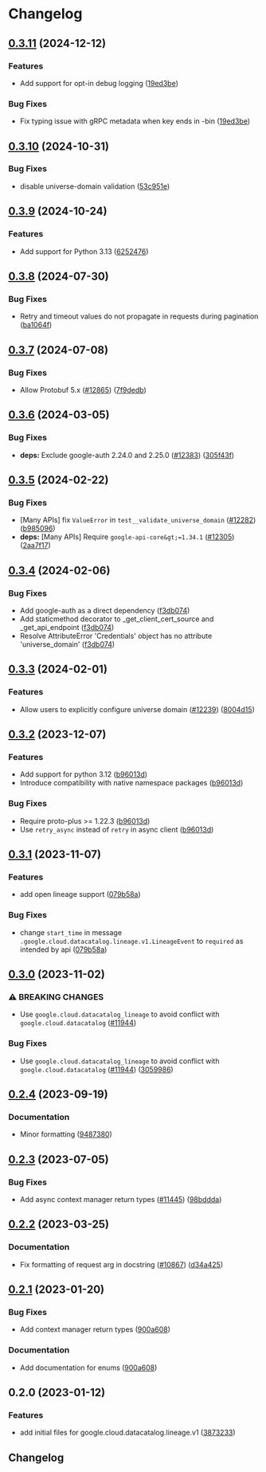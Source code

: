 # Changelog

## [0.3.11](https://github.com/googleapis/google-cloud-python/compare/google-cloud-datacatalog-lineage-v0.3.10...google-cloud-datacatalog-lineage-v0.3.11) (2024-12-12)


### Features

* Add support for opt-in debug logging ([19ed3be](https://github.com/googleapis/google-cloud-python/commit/19ed3bec7fcbc09aa5828180778ffc828d3eafa3))


### Bug Fixes

* Fix typing issue with gRPC metadata when key ends in -bin ([19ed3be](https://github.com/googleapis/google-cloud-python/commit/19ed3bec7fcbc09aa5828180778ffc828d3eafa3))

## [0.3.10](https://github.com/googleapis/google-cloud-python/compare/google-cloud-datacatalog-lineage-v0.3.9...google-cloud-datacatalog-lineage-v0.3.10) (2024-10-31)


### Bug Fixes

* disable universe-domain validation ([53c951e](https://github.com/googleapis/google-cloud-python/commit/53c951e90ad1d702fa507495532086d5d2f6b3c0))

## [0.3.9](https://github.com/googleapis/google-cloud-python/compare/google-cloud-datacatalog-lineage-v0.3.8...google-cloud-datacatalog-lineage-v0.3.9) (2024-10-24)


### Features

* Add support for  Python 3.13 ([6252476](https://github.com/googleapis/google-cloud-python/commit/6252476e5938352fb2417d098a1edcc08558fe10))

## [0.3.8](https://github.com/googleapis/google-cloud-python/compare/google-cloud-datacatalog-lineage-v0.3.7...google-cloud-datacatalog-lineage-v0.3.8) (2024-07-30)


### Bug Fixes

* Retry and timeout values do not propagate in requests during pagination ([ba1064f](https://github.com/googleapis/google-cloud-python/commit/ba1064fd6a63ccbe8a390c0026f32c5772c728a5))

## [0.3.7](https://github.com/googleapis/google-cloud-python/compare/google-cloud-datacatalog-lineage-v0.3.6...google-cloud-datacatalog-lineage-v0.3.7) (2024-07-08)


### Bug Fixes

* Allow Protobuf 5.x ([#12865](https://github.com/googleapis/google-cloud-python/issues/12865)) ([7f9dedb](https://github.com/googleapis/google-cloud-python/commit/7f9dedb3abc7636cbcd97e21ac857844b885b599))

## [0.3.6](https://github.com/googleapis/google-cloud-python/compare/google-cloud-datacatalog-lineage-v0.3.5...google-cloud-datacatalog-lineage-v0.3.6) (2024-03-05)


### Bug Fixes

* **deps:** Exclude google-auth 2.24.0 and 2.25.0 ([#12383](https://github.com/googleapis/google-cloud-python/issues/12383)) ([305f43f](https://github.com/googleapis/google-cloud-python/commit/305f43f7d6293e3316248f421fdc19c5d8405c21))

## [0.3.5](https://github.com/googleapis/google-cloud-python/compare/google-cloud-datacatalog-lineage-v0.3.4...google-cloud-datacatalog-lineage-v0.3.5) (2024-02-22)


### Bug Fixes

* [Many APIs] fix `ValueError` in `test__validate_universe_domain` ([#12282](https://github.com/googleapis/google-cloud-python/issues/12282)) ([b985096](https://github.com/googleapis/google-cloud-python/commit/b985096d43add8214172ff993e00293e6c8757cb))
* **deps:** [Many APIs] Require `google-api-core&gt;=1.34.1` ([#12305](https://github.com/googleapis/google-cloud-python/issues/12305)) ([2aa7f17](https://github.com/googleapis/google-cloud-python/commit/2aa7f17a5fd4f2249260225db91fb0414d06eaa7))

## [0.3.4](https://github.com/googleapis/google-cloud-python/compare/google-cloud-datacatalog-lineage-v0.3.3...google-cloud-datacatalog-lineage-v0.3.4) (2024-02-06)


### Bug Fixes

* Add google-auth as a direct dependency ([f3db074](https://github.com/googleapis/google-cloud-python/commit/f3db074e7bbf505d5989e4c353461ab6bef4905c))
* Add staticmethod decorator to _get_client_cert_source and _get_api_endpoint ([f3db074](https://github.com/googleapis/google-cloud-python/commit/f3db074e7bbf505d5989e4c353461ab6bef4905c))
* Resolve AttributeError 'Credentials' object has no attribute 'universe_domain' ([f3db074](https://github.com/googleapis/google-cloud-python/commit/f3db074e7bbf505d5989e4c353461ab6bef4905c))

## [0.3.3](https://github.com/googleapis/google-cloud-python/compare/google-cloud-datacatalog-lineage-v0.3.2...google-cloud-datacatalog-lineage-v0.3.3) (2024-02-01)


### Features

* Allow users to explicitly configure universe domain ([#12239](https://github.com/googleapis/google-cloud-python/issues/12239)) ([8004d15](https://github.com/googleapis/google-cloud-python/commit/8004d15d9e6baa4dc5bc3f09d528e176d54d9ec5))

## [0.3.2](https://github.com/googleapis/google-cloud-python/compare/google-cloud-datacatalog-lineage-v0.3.1...google-cloud-datacatalog-lineage-v0.3.2) (2023-12-07)


### Features

* Add support for python 3.12 ([b96013d](https://github.com/googleapis/google-cloud-python/commit/b96013d2c31e3602bb885bf8d7296cc49c3a4642))
* Introduce compatibility with native namespace packages ([b96013d](https://github.com/googleapis/google-cloud-python/commit/b96013d2c31e3602bb885bf8d7296cc49c3a4642))


### Bug Fixes

* Require proto-plus &gt;= 1.22.3 ([b96013d](https://github.com/googleapis/google-cloud-python/commit/b96013d2c31e3602bb885bf8d7296cc49c3a4642))
* Use `retry_async` instead of `retry` in async client ([b96013d](https://github.com/googleapis/google-cloud-python/commit/b96013d2c31e3602bb885bf8d7296cc49c3a4642))

## [0.3.1](https://github.com/googleapis/google-cloud-python/compare/google-cloud-datacatalog-lineage-v0.3.0...google-cloud-datacatalog-lineage-v0.3.1) (2023-11-07)


### Features

* add open lineage support ([079b58a](https://github.com/googleapis/google-cloud-python/commit/079b58af418cfcc036885280595efad0b7bb164f))


### Bug Fixes

* change `start_time` in message `.google.cloud.datacatalog.lineage.v1.LineageEvent` to `required` as intended by api ([079b58a](https://github.com/googleapis/google-cloud-python/commit/079b58af418cfcc036885280595efad0b7bb164f))

## [0.3.0](https://github.com/googleapis/google-cloud-python/compare/google-cloud-datacatalog-lineage-v0.2.4...google-cloud-datacatalog-lineage-v0.3.0) (2023-11-02)


### ⚠ BREAKING CHANGES

* Use `google.cloud.datacatalog_lineage` to avoid conflict with `google.cloud.datacatalog` ([#11944](https://github.com/googleapis/google-cloud-python/issues/11944))

### Bug Fixes

* Use `google.cloud.datacatalog_lineage` to avoid conflict with `google.cloud.datacatalog` ([#11944](https://github.com/googleapis/google-cloud-python/issues/11944)) ([3059986](https://github.com/googleapis/google-cloud-python/commit/3059986d22adb354a303f67bb254ef8343ed7453))

## [0.2.4](https://github.com/googleapis/google-cloud-python/compare/google-cloud-datacatalog-lineage-v0.2.3...google-cloud-datacatalog-lineage-v0.2.4) (2023-09-19)


### Documentation

* Minor formatting ([9487380](https://github.com/googleapis/google-cloud-python/commit/94873808ece8059b07644a0a49dedf8e2906900a))

## [0.2.3](https://github.com/googleapis/google-cloud-python/compare/google-cloud-datacatalog-lineage-v0.2.2...google-cloud-datacatalog-lineage-v0.2.3) (2023-07-05)


### Bug Fixes

* Add async context manager return types ([#11445](https://github.com/googleapis/google-cloud-python/issues/11445)) ([98bddda](https://github.com/googleapis/google-cloud-python/commit/98bdddafc821e2fc6e86a31965da0c46899aa229))

## [0.2.2](https://github.com/googleapis/google-cloud-python/compare/google-cloud-datacatalog-lineage-v0.2.1...google-cloud-datacatalog-lineage-v0.2.2) (2023-03-25)


### Documentation

* Fix formatting of request arg in docstring ([#10867](https://github.com/googleapis/google-cloud-python/issues/10867)) ([d34a425](https://github.com/googleapis/google-cloud-python/commit/d34a425f7d0f02bebaf20d24b725b8c25c699697))

## [0.2.1](https://github.com/googleapis/google-cloud-python/compare/google-cloud-datacatalog-lineage-v0.2.0...google-cloud-datacatalog-lineage-v0.2.1) (2023-01-20)


### Bug Fixes

* Add context manager return types ([900a608](https://github.com/googleapis/google-cloud-python/commit/900a6083e59bfebf215e4e469bc842d8788bba18))


### Documentation

* Add documentation for enums ([900a608](https://github.com/googleapis/google-cloud-python/commit/900a6083e59bfebf215e4e469bc842d8788bba18))

## 0.2.0 (2023-01-12)


### Features

* add initial files for google.cloud.datacatalog.lineage.v1 ([3873233](https://github.com/googleapis/google-cloud-python/commit/3873233f28ed25f99dada66dfa83edbf7043e7b5))

## Changelog
